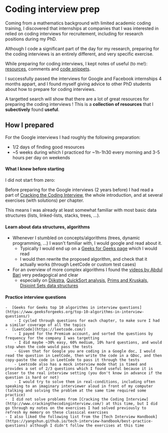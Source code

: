 # Coding interview prep

Coming from a mathematics background with limited academic coding training,
I discovered that internships at companies that I was interested in relied on coding interviews for recruitement, including for research positions during my PhD.

Although I code a significant part of the day for my research, preparing for the coding interviews is an entirely different, and very specific exercise.

While preparing for coding interviews, I kept notes of useful (to me!): [resources](https://github.com/hassony2/interview-prep/blob/master/resources.md), comments and [code snippets](https://github.com/hassony2/interview-prep/blob/master/to-know.md).

I successfully passed the interviews for Google and Facebook internships 4 months appart, and I found myself giving advice to other PhD students about how to prepare for coding interviews.

A targetted search will show that there are a lot of great resources for preparing the coding interviews ! 
This is a **collection of resources** that I **subectively** found **useful**.

## How I prepared

For the Google interviews I had roughly the following preparation:
- 1/2 days of finding good resources
- ~5 weeks during which I practiced for ~1h-1h30 every morning and 3-5 hours per day on weekends

#### What I knew before starting

I did not start from zero: 

Before preparing for the Google interviews (2 years before) I had read a part of [Cracking the Coding Interview](http://www.crackingthecodinginterview.com/), the whole introduction, and at several exercises (with solutions) per chapter.

This means I was already at least somewhat familiar with most basic data structures (lists, linked-lists, stacks, trees, ...).

#### Learn about data structures, algorithms

- Whenever I stumbled on concepts/algorithms (trees, dynamic programming, ...) I wasn't familiar with, I would google and read about it.
    - Typically I would end up on a [Geeks for Geeks page](https://www.geeksforgeeks.org/tree-traversals-inorder-preorder-and-postorder/) which I would read
    - I would then rewrite the proposed algorithm, and check that it actually works (through LeetCode or custom test cases)
- For an overview of more complex algorithms I found the [videos by Abdul Bari](https://www.youtube.com/watch?v=0IAPZzGSbME&list=PLDN4rrl48XKpZkf03iYFl-O29szjTrs_O) very pedagogical and clear
    - especially on [Djikstra](https://www.youtube.com/watch?v=XB4MIexjvY0&list=PLDN4rrl48XKpZkf03iYFl-O29szjTrs_O&index=45), [QuickSort analysis](https://www.youtube.com/watch?v=-qOVVRIZzao&list=PLDN4rrl48XKpZkf03iYFl-O29szjTrs_O&index=37), [Prims and Kruskals](https://www.youtube.com/watch?v=4ZlRH0eK-qQ&t=29s), [Disjoint Sets data structures](https://www.youtube.com/watch?v=wU6udHRIkcc&list=PLDN4rrl48XKpZkf03iYFl-O29szjTrs_O&index=17)

#### Practice interview questions
    -  [Geeks for Geeks top 10 algorithms in interview questions](https://www.geeksforgeeks.org/top-10-algorithms-in-interview-questions/)
        - I cycled through questions for each chapter, to make sure I had a similar coverage of all the topics
    -  [LeetCode](https://leetcode.com/)
        - I payed for the Premium account, and sorted the questions by frequency for the company I was targetting
        - I did maybe ~30% easy, 60% medium, 10% hard questions, and would stop when the code would pass the tests
        - Given that for Google you are coding in a Google doc, I would read the question in LeetCode, then write the code in a GDoc, and then copy-paste the code in LeetCode to pass it through the tests
        - Leetcode also has a mock interview mode that is timed and provides a set of 2/3 questions which I found useful because it is closer to the real interview setting (you don't know in advance if the question is hard or not)
        - I would try to solve them in real-conditions, including often speaking to an imaginary interviewer aloud in front of my computer (talking and solving the problem at the same time required some practice)
    -  I did not solve problems from [Cracking the Coding Interview](http://www.crackingthecodinginterview.com/) at this time, but I did go through my notes on the exercises I had solved previously to refresh my memory on these classical exercises
    - I also liked the following list from the [Tech Interview Handbook](https://yangshun.github.io/tech-interview-handbook/best-practice-questions) although I didn't follow the exercises at this time
    

    
